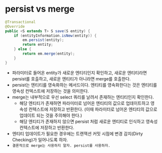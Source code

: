 # persist vs merge
```java
@Transactional
@Override
public <S extends T> S save(S entity) {
    if (entityInformation.isNew(entity)) {
        em.persist(entity);
        return entity;
    } else {
        return em.merge(entity);
    }
}
```
- 파라미터로 들어온 entity가 새로운 엔티티인지 확인하고, 새로운 엔티티라면 persist를 호출하고, 새로운 엔티티가 아니라면 merge를 호출한다.
- persist는 엔티티를 영속화하는 메서드이다. 엔티티를 영속화한다는 것은 엔티티를 영속성 컨텍스트에 저장하는 것을 의미한다.
- merge는 내부적으로 우선 select 쿼리를 날려서 존재하는 엔티티인지 확인한다.
  - 해당 엔티티가 존재하면 파라미터로 넘어온 엔티티의 값으로 업데이트하고 영속성 컨텍스트에 저장하고 반환한다. (이때 파라미터로 넘어온 엔티티의 값으로 업데이트 되는 것을 주의해야 한다.)
  - 해당 엔티티가 존재하지 않으면 persist 처럼 새로운 엔티티로 인식하고 영속성 컨텍스트에 저장하고 반환한다.
- 엔티티 업데이트가 필요한 경우에는 트랜잭션 커밋 시점에 변경 감지(Dirty Checking)가 일어나도록 하자.
- `결론적으로 merge는 사용하지 말자. persist를 사용하자.`
